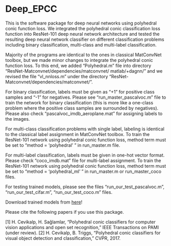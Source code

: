 # Deep_EPCC

This is the software package for deep neural networks using polyhedral conic function loss. We integrated the polyhedral conic classification loss function into ResNet-101 deep neural network architecture and tested the resulting deep neural network classifier on different classification problems including binary classification, multi-class and multi-label classification. 

Majority of the programs are identical to the ones in classical MatConvNet toolbox, but we made minor changes to integrate the polyhedral conic function loss. To this end, we added “Polyhedral.m” file into directory “ResNet-Matconvnet/dependencies/matconvnet/ matlab/+dagnn/” and we revised the file “vl_nnloss.m” under the directory “ResNet-Matconvnet/dependencies/matconvnet/”.

For binary classification, labels must be given as “+1” for positive class samples and “-1” for negatives.  Please see “run_master_pascalvoc.m” file to train the network for binary classification (this is more like a one-class problem where the positive class samples are surrounded by negatives). Please also check “pascalvoc_imdb_aeroplane.mat” for assigning labels to the images.

For multi-class classification problems with single label, labeling is identical to the classical label assignment in MatConvNet toolbox.  To train the ResNet-101 network using polyhedral conic function loss, method term must be set to “method = ‘polyhedral’ ” in run_master.m file.

For multi-label classification, labels must be given in one-hot vector format. Please check “coco_imdb.mat” file for multi-label assignment. To train the ResNet-101 network using polyhedral conic function loss, method term must be set to “method = ‘polyhedral_ml’ ” in run_master.m or run_master_coco files.

For testing trained models, please see the files “run_our_test_pascalvoc.m”, “run_our_test_cifar.m”, “run_our_test_coco.m” files.

Download trained models from [here](https://github.com/user/repo/blob/branch/other_file.md)!

Please cite the following papers if you use this package.

[1] H. Cevikalp, H. Sağlamlar, “Polyhedral conic classifiers for computer vision applications and open set recognition,” IEEE Transactions on PAMI (under review).
[2] H. Cevikalp, B. Triggs, “Polyhedral conic classifiers for visual object detection and classification,” CVPR, 2017.
